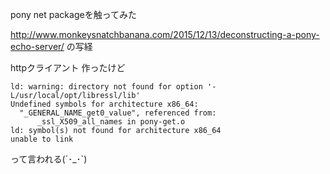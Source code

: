 pony net packageを触ってみた

http://www.monkeysnatchbanana.com/2015/12/13/deconstructing-a-pony-echo-server/
の写経

httpクライアント
作ったけど
```
ld: warning: directory not found for option '-L/usr/local/opt/libressl/lib'
Undefined symbols for architecture x86_64:
  "_GENERAL_NAME_get0_value", referenced from:
      _ssl_X509_all_names in pony-get.o
ld: symbol(s) not found for architecture x86_64
unable to link
```

って言われる(´･_･`)

